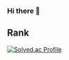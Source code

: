 ### Hi there 👋

<!--
**SinYusi/SinYusi** is a ✨ _special_ ✨ repository because its `README.md` (this file) appears on your GitHub profile.

Here are some ideas to get you started:

- 🔭 I’m currently working on ...
- 🌱 I’m currently learning ...
- 👯 I’m looking to collaborate on ...
- 🤔 I’m looking for help with ...
- 💬 Ask me about ...
- 📫 How to reach me: ...
- 😄 Pronouns: ...
- ⚡ Fun fact: ...
-->

## Rank
[![Solved.ac Profile](http://mazassumnida.wtf/api/generate_badge?boj=yusi4781)](https://solved.ac/yusi4781)<br/>
